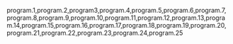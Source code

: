 program.1,program.2,program3,program.4,program.5,program.6,program.7,program.8,program.9,program.10,program.11,program.12,program.13,program.14,program.15,program.16,program.17,program.18,program.19,program.20,program.21,program.22,program.23,program.24,program.25
